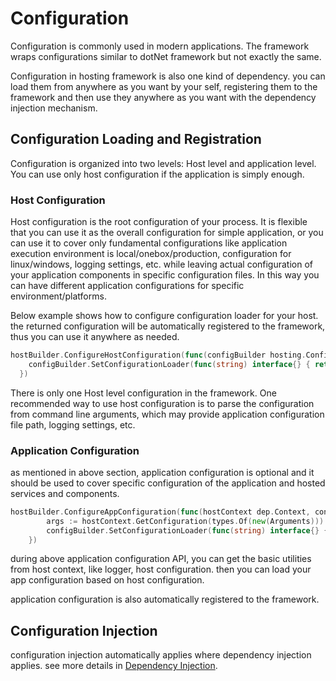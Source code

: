 # Configuration

Configuration is commonly used in modern applications. The framework wraps configurations similar to dotNet framework but not exactly the same.

Configuration in hosting framework is also one kind of dependency. you can load them from anywhere as you want by your self, registering them to the framework and then use they anywhere as you want with the dependency injection mechanism.



## Configuration Loading and Registration

Configuration is organized into two levels: Host level and application level. You can use only host configuration if the application is simply enough.

### Host Configuration

Host configuration is the root configuration of your process. It is flexible that you can use it as the overall configuration for simple application, or you can use it to cover only fundamental configurations like application execution environment is local/onebox/production, configuration for linux/windows, logging settings, etc. while leaving actual configuration of your application components in specific configuration files. In this way you can have different application configurations for specific environment/platforms.

Below example shows how to configure configuration loader for your host. the returned configuration will be automatically registered to the framework, thus you can use it anywhere as needed.

```go
hostBuilder.ConfigureHostConfiguration(func(configBuilder hosting.ConfigurationBuilder) {
    configBuilder.SetConfigurationLoader(func(string) interface{} { return &Configuration{} })
  })
```

There is only one Host level configuration in the framework. One recommended way to use host configuration is to parse the configuration from command line arguments, which may provide application configuration file path, logging settings, etc.



### Application Configuration

as mentioned in above section, application configuration is optional and it should be used to cover specific configuration of the application and hosted services and components.

```go
hostBuilder.ConfigureAppConfiguration(func(hostContext dep.Context, configBuilder hosting.ConfigurationBuilder) {
		args := hostContext.GetConfiguration(types.Of(new(Arguments))).(*Arguments)
    	configBuilder.SetConfigurationLoader(func(string) interface{} { return &Configuration{} })
	})
```

during above application configuration API, you can get the basic utilities from host context, like logger, host configuration. then you can load your app configuration based on host configuration.

application configuration is also automatically registered to the framework.



## Configuration Injection

configuration injection automatically applies where dependency injection applies. see more details in [Dependency Injection](./DependencyInjection.md).



